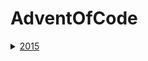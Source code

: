 # AdventOfCode
<details><summary><a href="year2015">2015</a></summary>

<details><summary><a href="year2016">2016</a></summary>
 
<details><summary><a href="year2017">2017</a></summary>
 
<details><summary><a href="year2018">2018</a></summary>
 
<details><summary><a href="year2019">2019</a></summary>
 
<details><summary><a href="year2020">2020</a></summary>

<details><summary><a href="year2021">2021</a></summary>
 
  * [Day 1](year2021/day1)
  
  * [Day 2](year2021/day2)
    
  * [Day 3](year2021/day3)
  
  * [Day 4](year2021/day4)
  
  * [Day 5](year2021/day5)
  
  * [Day 6](year2021/day6)
  
  * [Day 7](year2021/day07)
  
  * [Day 8](year2021/day08)
  
  * [Day 9](year2021/day09)
  
  * [Day 10](year2021/day10)
  
  * [Day 11](year2021/day11)
  
  * [Day 12](year2021/day12)
  
  * [Day 13](year2021/day13)
  
  * [Day 14](year2021/day14)
  
  * [Day 15](year2021/day15)
  
  * [Day 16](year2021/day16)
  
  * [Day 17](year2021/day17)
  
  * [Day 18](year2021/day18)
  
  * [Day 19](year2021/day19)
  
  * [Day 20](year2021/day20)
  
  * [Day 21](year2021/day21)
  
  * [Day 22](year2021/day22)
  
  * [Day 23](year2021/day23)
  
  * [Day 24](year2021/day24)

 </details>

<details><summary><a href="year2022">2022</a></summary>

  * [Day 1](year2022/day1) - Calorie Counting
  
  * [Day 2](year2022/day2) - Rock Paper Scissors
    
  * [Day 3](year2022/day3) - Rucksack Reorganization
